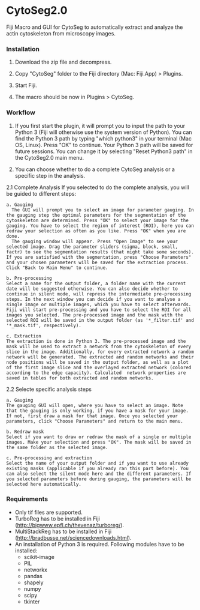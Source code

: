# CytoSeg2.0
Fiji Macro and GUI for CytoSeg to automatically extract and analyze the actin cytoskeleton from microscopy images.

### Installation

1. Download the zip file and decompress.

2. Copy "CytoSeg" folder to the Fiji directory (Mac: Fiji.App) > Plugins.

3. Start Fiji.

4. The macro should be now in Plugins > CytoSeg.

### Workflow

1. If you first start the plugin, it will prompt you to input the path to your Python 3 (Fiji will otherwise use the system  version of Python). You can find the Python 3 path by typing "which python3" in your terminal (Mac OS, Linux). Press "OK" to continue. Your Python 3 path will be saved for future sessions. You can change it by selecting "Reset Python3 path" in the CytoSeg2.0 main menu.

2. You can choose whether to do a complete CytoSeg analysis or a specific step in the analysis.

  2.1 Complete Analysis
  If you selected to do the complete analysis, you will be guided to different steps:
  
    a. Gauging
      The GUI will prompt you to select an image for parameter gauging. In the gauging step the optimal parameters for the segmentation of the cytoskeleton are determined. Press "OK" to select your image for the gauging. You have to select the region of interest (ROI), here you can redraw your selection as often as you like. Press "OK" when you are done.
      The gauging window will appear. Press "Open Image" to see your selected image. Drag the parameter sliders (sigma, block, small, factr) to see the segmentation results (that might take some seconds). If you are satisfied with the segmentation, press "Choose Parameters" and your chosen parameters will be saved for the extraction process. Click "Back to Main Menu" to continue.
      
    b. Pre-processing
    Select a name for the output folder, a folder name with the current date will be suggested otherwise. You can also decide whether to continue in silent mode, will repress the intermediate pre-processing steps. In the next window you can decide if you want to analyse a single image or multiple images, which you have to select afterwards. Fiji will start pre-processing and you have to select the ROI for all images you selected. The pre-processed image and the mask with the selected ROI will be saved in the output folder (as '*_filter.tif' and '*_mask.tif', respectively).
    
    c. Extraction
    The extraction is done in Python 3. The pre-processed image and the mask will be used to extract a network from the cytoskeleton of every slice in the image. Additionally, for every extracted network a random network will be generated. The extracted and random networks and their node positions will be saved in the output folder, as well as a plot of the first image slice and the overlayed extracted network (colored according to the edge capacity). Calculated  network properties are saved in tables for both extracted and random networks.
    
   2.2 Selecte specific analysis steps
    
    a. Gauging
    The gauging GUI will open, where you have to select an image. Note that the gauging is only working, if you have a mask for your image. If not, first draw a mask for that image. Once you selected your parameters, click "Choose Parameters" and return to the main menu.
    
    b. Redraw mask
    Select if you want to draw or redraw the mask of a single or multiple images. Make your selection and press "OK". The mask will be saved in the same folder as the selected image. 
    
    c. Pre-processing and extraction
    Select the name of your output folder and if you want to use already existing masks (applicable if you already ran this part before). You can also select the silent mode here and the different parameters. If you selected parameters before during gauging, the parameters will be selected here automatically. 
  
### Requirements

- Only tif files are supported.
- TurboReg has to be installed in Fiji (http://bigwww.epfl.ch/thevenaz/turboreg/).
- MultiStackReg has to be installed in Fiji (http://bradbusse.net/sciencedownloads.html).
- An installation of Python 3 is required. Following modules have to be installed:
  - scikit-image
  - PIL
  - networkx
  - pandas
  - shapely
  - numpy
  - scipy
  - tkinter
